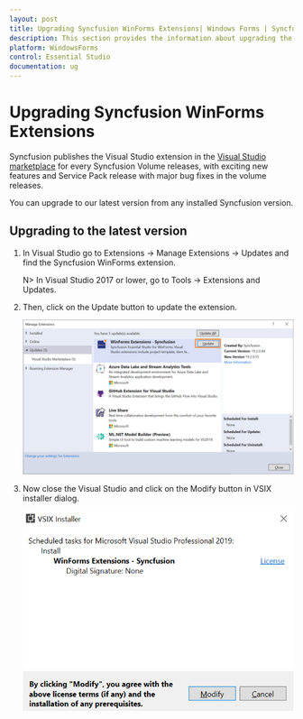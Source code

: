 ```yaml
---
layout: post
title: Upgrading Syncfusion WinForms Extensions| Windows Forms | Syncfusion
description: This section provides the information about upgrading the Syncfusion Windows Forms extensions in extension manager UI.
platform: WindowsForms
control: Essential Studio
documentation: ug
---
```


# Upgrading Syncfusion WinForms Extensions

Syncfusion publishes the Visual Studio extension in the [Visual Studio marketplace](https://marketplace.visualstudio.com/items?itemName=SyncfusionInc.Windows-Extensions) for every Syncfusion Volume releases, with exciting new features and Service Pack release with  major bug fixes in the volume releases.

You can upgrade to our latest version from any installed Syncfusion version.

## Upgrading to the latest version

1.  In Visual Studio go to Extensions -> Manage Extensions -> Updates and find the Syncfusion WinForms extension.

    N> In Visual Studio 2017 or lower, go to Tools -> Extensions and Updates.

2.  Then, click on the Update button to update the extension.

    ![Update WinForms Extensions](images/UpdateExtensionUI.png)

3.  Now close the Visual Studio and click on the Modify button in VSIX installer dialog.

    ![Update WinForms Extensions](images/InstallUpdatedVersion.png)